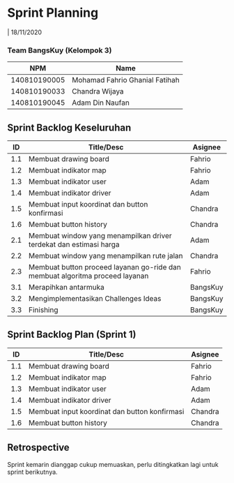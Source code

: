 # Sprint Planning

| 18/11/2020

### Team BangsKuy (Kelompok 3)

| NPM          | Name                           |
| ------------ | ------------------------------ |
| 140810190005 | Mohamad Fahrio Ghanial Fatihah |
| 140810190033 | Chandra Wijaya                 |
| 140810190045 | Adam Din Naufan                |

## Sprint Backlog Keseluruhan

| ID  | Title/Desc                                                                   | Asignee  |
| --- | -----------------------------------------------------------------------------| -------- |
| 1.1 | Membuat drawing board                                                        | Fahrio   |
| 1.2 | Membuat indikator map                                                        | Fahrio   |
| 1.3 | Membuat indikator user                                                       | Adam     |
| 1.4 | Membuat indikator driver                                                     | Adam     |
| 1.5 | Membuat input koordinat dan button konfirmasi                                | Chandra  |
| 1.6 | Membuat button history                                                       | Chandra  |
| 2.1 | Membuat window yang menampilkan driver terdekat dan estimasi harga           | Adam     |
| 2.2 | Membuat window yang menampilkan rute jalan                                   | Chandra  |
| 2.3 | Membuat button proceed layanan go-ride dan membuat algoritma proceed layanan | Fahrio   |
| 3.1 | Merapihkan antarmuka                                                         | BangsKuy |
| 3.2 | Mengimplementasikan Challenges Ideas                                         | BangsKuy |               
| 3.3 | Finishing                                                                    | BangsKuy |


## Sprint Backlog Plan (Sprint 1)

| ID  | Title/Desc                                           | Asignee  |
| --- | ---------------------------------------------------- | -------- |
| 1.1 | Membuat drawing board                                | Fahrio   |
| 1.2 | Membuat indikator map                                | Fahrio   |
| 1.3 | Membuat indikator user                               | Adam     |
| 1.4 | Membuat indikator driver                             | Adam     |
| 1.5 | Membuat input koordinat dan button konfirmasi        | Chandra  |
| 1.6 | Membuat button history                               | Chandra  |

## Retrospective

Sprint kemarin dianggap cukup memuaskan, perlu ditingkatkan lagi untuk sprint berikutnya.
